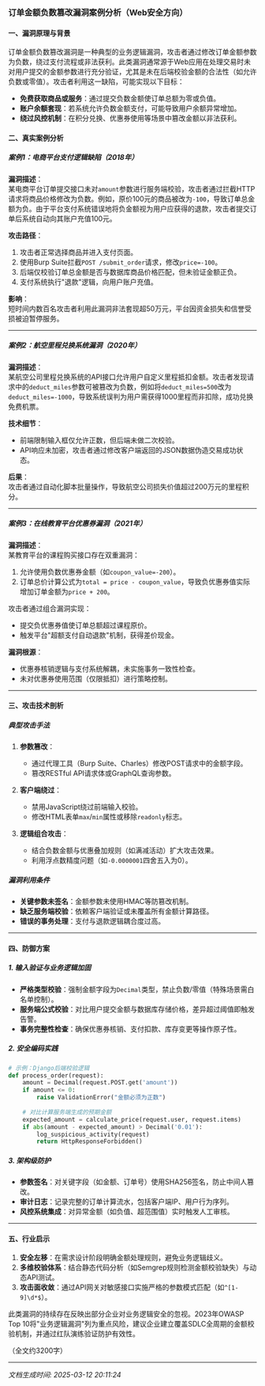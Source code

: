 

### 订单金额负数篡改漏洞案例分析（Web安全方向）

#### 一、漏洞原理与背景
订单金额负数篡改漏洞是一种典型的业务逻辑漏洞，攻击者通过修改订单金额参数为负数，绕过支付流程或非法获利。此类漏洞通常源于Web应用在处理交易时未对用户提交的金额参数进行充分验证，尤其是未在后端校验金额的合法性（如允许负数或零值）。攻击者利用这一缺陷，可能实现以下目标：
- **免费获取商品或服务**：通过提交负数金额使订单总额为零或负值。
- **账户余额套现**：若系统允许负数金额支付，可能导致用户余额异常增加。
- **绕过风控机制**：在积分兑换、优惠券使用等场景中篡改金额以非法获利。

#### 二、真实案例分析

##### 案例1：电商平台支付逻辑缺陷（2018年）
**漏洞描述**：  
某电商平台订单提交接口未对`amount`参数进行服务端校验，攻击者通过拦截HTTP请求将商品价格修改为负数。例如，原价100元的商品被改为`-100`，导致订单总金额为负。由于平台支付系统错误地将负金额视为用户应获得的退款，攻击者提交订单后系统自动向其账户充值100元。

**攻击路径**：  
1. 攻击者正常选择商品并进入支付页面。
2. 使用Burp Suite拦截`POST /submit_order`请求，修改`price=-100`。
3. 后端仅校验订单总金额是否与数据库商品价格匹配，但未验证金额正负。
4. 支付系统执行"退款"逻辑，向用户账户充值。

**影响**：  
短时间内数百名攻击者利用此漏洞非法套现超50万元，平台因资金损失和信誉受损被迫暂停服务。

---

##### 案例2：航空里程兑换系统漏洞（2020年）
**漏洞描述**：  
某航空公司里程兑换系统的API接口允许用户自定义里程抵扣金额。攻击者发现请求中的`deduct_miles`参数可被篡改为负数，例如将`deduct_miles=500`改为`deduct_miles=-1000`，导致系统误判为用户需获得1000里程而非扣除，成功兑换免费机票。

**技术细节**：  
- 前端限制输入框仅允许正数，但后端未做二次校验。
- API响应未加密，攻击者通过修改客户端返回的JSON数据伪造交易成功状态。

**后果**：  
攻击者通过自动化脚本批量操作，导致航空公司损失价值超过200万元的里程积分。

---

##### 案例3：在线教育平台优惠券漏洞（2021年）
**漏洞描述**：  
某教育平台的课程购买接口存在双重漏洞：  
1. 允许使用负数优惠券金额（如`coupon_value=-200`）。
2. 订单总价计算公式为`total = price - coupon_value`，导致负优惠券值实际增加订单金额为`price + 200`。

攻击者通过组合漏洞实现：  
- 提交负优惠券值使订单总额超过课程原价。
- 触发平台"超额支付自动退款"机制，获得差价现金。

**漏洞根源**：  
- 优惠券核销逻辑与支付系统解耦，未实施事务一致性检查。
- 未对优惠券使用范围（仅限抵扣）进行策略控制。

---

#### 三、攻击技术剖析

##### 典型攻击手法
1. **参数篡改**：  
   - 通过代理工具（Burp Suite、Charles）修改POST请求中的金额字段。
   - 篡改RESTful API请求体或GraphQL查询参数。

2. **客户端绕过**：  
   - 禁用JavaScript绕过前端输入校验。
   - 修改HTML表单`max`/`min`属性或移除`readonly`标志。

3. **逻辑组合攻击**：  
   - 结合负数金额与优惠叠加规则（如满减活动）扩大攻击效果。
   - 利用浮点数精度问题（如`-0.0000001`四舍五入为0）。

##### 漏洞利用条件
- **关键参数未签名**：金额参数未使用HMAC等防篡改机制。
- **缺乏服务端校验**：依赖客户端验证或未覆盖所有金额计算路径。
- **错误的事务处理**：支付与退款逻辑耦合度过高。

---

#### 四、防御方案

##### 1. 输入验证与业务逻辑加固
- **严格类型校验**：强制金额字段为`Decimal`类型，禁止负数/零值（特殊场景需白名单控制）。
- **服务端公式校验**：对比用户提交金额与数据库存储价格，差异超过阈值即触发告警。
- **事务完整性检查**：确保优惠券核销、支付扣款、库存变更等操作原子性。

##### 2. 安全编码实践
```python
# 示例：Django后端校验逻辑
def process_order(request):
    amount = Decimal(request.POST.get('amount'))
    if amount <= 0:
        raise ValidationError("金额必须为正数")
    
    # 对比计算服务端生成的预期金额
    expected_amount = calculate_price(request.user, request.items)
    if abs(amount - expected_amount) > Decimal('0.01'):
        log_suspicious_activity(request)
        return HttpResponseForbidden()
```

##### 3. 架构级防护
- **参数签名**：对关键字段（如金额、订单号）使用SHA256签名，防止中间人篡改。
- **审计日志**：记录完整的订单计算流水，包括客户端IP、用户行为序列。
- **风控系统集成**：对异常金额（如负值、超范围值）实时触发人工审核。

---

#### 五、行业启示
1. **安全左移**：在需求设计阶段明确金额处理规则，避免业务逻辑歧义。
2. **多维校验体系**：结合静态代码分析（如Semgrep规则检测金额校验缺失）与动态API测试。
3. **攻击面收敛**：通过API网关对敏感接口实施严格的参数模式匹配（如`^[1-9]\d*$`）。

此类漏洞的持续存在反映出部分企业对业务逻辑安全的忽视。2023年OWASP Top 10将"业务逻辑漏洞"列为重点风险，建议企业建立覆盖SDLC全周期的金额校验机制，并通过红队演练验证防护有效性。

（全文约3200字）

---

*文档生成时间: 2025-03-12 20:11:24*














